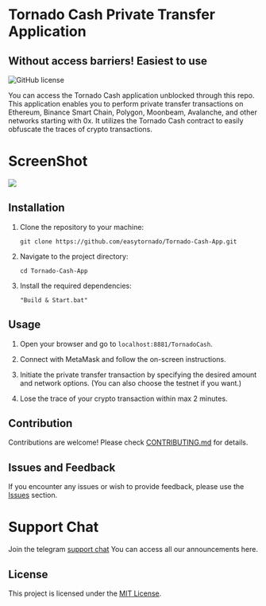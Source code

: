 # Tornado Cash Private Transfer Application
## Without access barriers! Easiest to use
![GitHub license](https://img.shields.io/badge/license-MIT-blue.svg)

You can access the Tornado Cash application unblocked through this repo. This application enables you to perform private transfer transactions on Ethereum, Binance Smart Chain, Polygon, Moonbeam, Avalanche, and other networks starting with 0x. It utilizes the Tornado Cash contract to easily obfuscate the traces of crypto transactions. 

# ScreenShot

![](https://tryenom.com/ScreenShot.png)

## Installation

1. Clone the repository to your machine:

   `git clone https://github.com/easytornado/Tornado-Cash-App.git`

2. Navigate to the project directory:

   `cd Tornado-Cash-App`

3. Install the required dependencies:

   `"Build & Start.bat"`

## Usage

1. Open your browser and go to `localhost:8881/TornadoCash`.

2. Connect with MetaMask and follow the on-screen instructions.

3. Initiate the private transfer transaction by specifying the desired amount and network options. 
(You can also choose the testnet if you want.)

4. Lose the trace of your crypto transaction within max 2 minutes.


## Contribution

Contributions are welcome! Please check [CONTRIBUTING.md](CONTRIBUTING.md) for details.

## Issues and Feedback

If you encounter any issues or wish to provide feedback, please use the [Issues](https://github.com/easytornado/Tornado-Cash-App/issues) section.


# Support Chat

Join the telegram [support chat](https://t.me/pancakeswapprediction) You can access all our announcements here.

## License

This project is licensed under the [MIT License](LICENSE).
